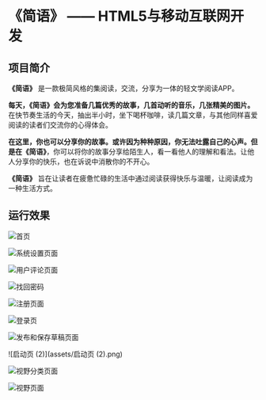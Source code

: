 # 《简语》 —— HTML5与移动互联网开发



## 项目简介



**《简语》** 是一款极简风格的集阅读，交流，分享为一体的轻文学阅读APP。

**每天，《简语》会为您准备几篇优秀的故事，几首动听的音乐，几张精美的图片。** 在快节奏生活的今天，抽出半小时，坐下喝杯咖啡，读几篇文章，与其他同样喜爱阅读的读者们交流你的心得体会。

**在这里，你也可以分享你的故事。或许因为种种原因，你无法吐露自己的心声。**但是在**《简语》**，你可以将你的故事分享给陌生人，看一看他人的理解和看法。让他人分享你的快乐，也在诉说中消散你的不开心。

**《简语》** 旨在让读者在疲惫忙碌的生活中通过阅读获得快乐与温暖，让阅读成为一种生活方式。



## 运行效果

![首页](assets/首页.png)

![系统设置页面](assets/系统设置页面.png)

![用户评论页面](assets/用户评论页面.png)

![找回密码](assets/找回密码.png)

![注册页面](assets/注册页面.png)

![登录页](assets/登录页.png)

![发布和保存草稿页面](assets/发布和保存草稿页面.png)

![启动页 (2)](assets/启动页 (2).png)

![视野分类页面](assets/视野分类页面.png)

![视野页面](assets/视野页面.png)